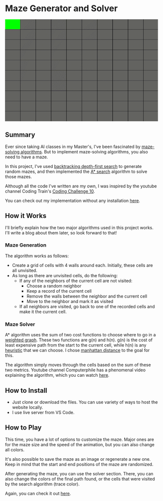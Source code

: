 # Maze Generator and Solver
![Marching Squares](assets/maze-generator.gif)

## Summary
Ever since taking AI classes in my Master's, I've been fascinated by [maze-solving algorithms](https://en.wikipedia.org/wiki/Maze-solving_algorithm).
But to implement maze-solving algorithms, you also need to have a maze. 

In this project, I've used [backtracking depth-first search](https://en.wikipedia.org/wiki/Maze_generation_algorithm#Randomized_depth-first_search) to generate random mazes, and then implemented the [A* search](https://en.wikipedia.org/wiki/A*_search_algorithm) algorithm to solve those mazes.

Although all the code I've written are my own, I was inspired by the youtube channel Coding Train's [Coding Challenge 10](https://www.youtube.com/watch?v=HyK_Q5rrcr4).

You can check out my implementation without any installation [here](https://itshaldun.github.io/projects/maze-generator/maze-generator.html).

## How it Works
I'll briefly explain how the two major algorithms used in this project works. I'll write a blog about them later, so look forward to that!

### Maze Generation
The algorithm works as follows:
- Create a grid of cells with 4 walls around each. Initially, these cells are all unvisited.
- As long as there are unvisited cells, do the following:
	- If any of the neighbors of the current cell are not visited:
		- Choose a random neighbor
		- Keep a record of the current cell
		- Remove the walls between the neighbor and the current cell
		- Move to the neighbor and mark it as visited
	- If all neighbors are visited, go back to one of the recorded cells and make it the current cell.

### Maze Solver
A* algorithm uses the sum of two cost functions to choose where to go in a [weighted graph](https://en.wikipedia.org/wiki/Graph_(discrete_mathematics)#Weighted_graph). These two functions are g(n) and h(n). g(n) is the cost of least expensive path from the start to the current cell, while h(n) is any [heuristic](https://en.wikipedia.org/wiki/Heuristic) that we can choose. I chose [manhattan distance](https://en.wikipedia.org/wiki/Taxicab_geometry) to the goal for this.

The algorithm simply moves through the cells based on the sum of these two metrics. Youtube channel Computerphile has a phenomenal video explaining the algorithm, which you can watch [here](https://www.youtube.com/watch?v=ySN5Wnu88nE).

## How to Install
- Just clone or download the files. You can use variety of ways to host the website locally.
- I use live server from VS Code.

## How to Play
This time, you have a lot of options to customize the maze. Major ones are for the maze size and the speed of the animation, but you can also change all colors.

It's also possible to save the maze as an image or regenerate a new one. Keep in mind that the start and end positions of the maze are randomized.

After generating the maze, you can use the solver section. There, you can also change the colors of the final path found, or the cells that were visited by the search algorithm (trace color).

Again, you can check it out [here](https://itshaldun.github.io/projects/maze-generator/maze-generator.html).